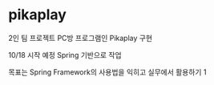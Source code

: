 # pikaplay
2인 팀 프로젝트 PC방 프로그램인 Pikaplay 구현<br>

10/18 시작 예정
Spring 기반으로 작업

목표는 Spring Framework의 사용법을 익히고 실무에서 활용하기 
1
